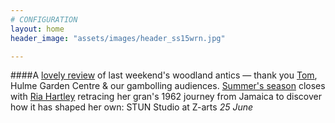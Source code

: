 ```yaml
---
# CONFIGURATION
layout: home
header_image: "assets/images/header_ss15wrn.jpg"

---
```

####A [lovely review](http://quietmandave.co.uk/2015/06/bambi-in-hulme) of last weekend's woodland antics — thank you [Tom](/current/2015-springsummer/marshman), Hulme Garden Centre & our gambolling audiences. [Summer's season](/current/2015-springsummer) closes with [Ria Hartley](/current/2015-springsummer/hartley) retracing her gran's 1962 journey from Jamaica to discover how it has shaped her own: STUN Studio at Z-arts *25 June*
